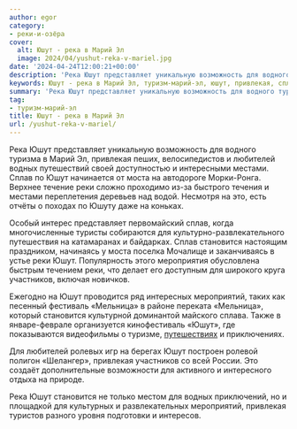 ```yaml
---
author: egor
category:
- реки-и-озёра
cover:
  alt: Юшут - река в Марий Эл
  image: 2024/04/yushut-reka-v-mariel.jpg
date: '2024-04-24T12:00:21+00:00'
description: 'Река Юшут представляет уникальную возможность для водного туризма в Марий Эл, привлекая пеших, велосипедистов и любителей водных путешествий своей...'
keywords: Юшут - река в Марий Эл, туризм-марий-эл, юшут, привлекая, сплав, реки, становится, река, представляет, любителей, водных, местами, моста, это, участников, мероприятий, мельница
summary: 'Река Юшут представляет уникальную возможность для водного туризма в Марий Эл, привлекая пеших, велосипедистов и любителей водных путешествий своей...'
tag:
- туризм-марий-эл
title: Юшут - река в Марий Эл
url: /yushut-reka-v-mariel/
---
```


Река Юшут представляет уникальную возможность для водного туризма в Марий Эл, привлекая пеших, велосипедистов и любителей водных путешествий своей доступностью и интересными местами. Сплав по Юшут начинается от моста на автодороге Морки-Ронга. Верхнее течение реки сложно проходимо из-за быстрого течения и местами переплетения деревьев над водой. Несмотря на это, есть отчёты о походах по Юшуту даже на коньках.

Особый интерес представляет первомайский сплав, когда многочисленные туристы собираются для культурно-развлекательного путешествия на катамаранах и байдарках. Сплав становится настоящим праздником, начинаясь у моста поселка Мочалище и заканчиваясь в устье реки Юшут. Популярность этого мероприятия обусловлена быстрым течением реки, что делает его доступным для широкого круга участников, включая новичков.

Ежегодно на Юшут проводится ряд интересных мероприятий, таких как песенный фестиваль «Мельница» в районе переката «Мельница», который становится культурной доминантой майского сплава. Также в январе-феврале организуется кинофестиваль «Юшут», где показываются видеофильмы о туризме, [путешествиях](/turizm/) и приключениях.

Для любителей ролевых игр на берегах Юшут построен ролевой полигон «Шелангер», привлекая участников со всей России. Это создаёт дополнительные возможности для активного и интересного отдыха на природе.

Река Юшут становится не только местом для водных приключений, но и площадкой для культурных и развлекательных мероприятий, привлекая туристов разного уровня подготовки и интересов.